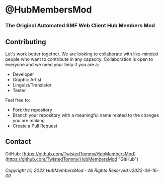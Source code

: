 # @HubMembersMod
### The Original Automated SMF Web Client Hub Members Mod
## Contributing
Let's work better together. We are looking to collaborate with like-minded people who want to contribute in any capacity. Collaboration is open to everyone and we need your help if you are a:  
- Developer
- Graphic Artist
- Linguist/Translator
- Tester
  
Feel free to:  
- Fork the repository
- Branch your repository with a meaningful name related to the changes you are making
- Create a Pull Request
## Contact
GitHub: [https://github.com/TwistedTommy/HubMembersMod](https://github.com/TwistedTommy/HubMembersMod "GitHub")  
###### Copyright (c) 2022 HubMembersMod - All Rights Reserved v2022-06-16-00
